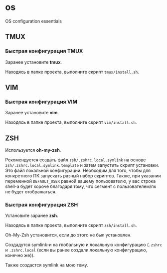 # os

OS configuration essentials

## TMUX

### Быстрая конфигурация TMUX

Заранее установите **tmux**.

Находясь в папке проекта, выполните скрипт `tmux/install.sh`.

## VIM

### Быстрая конфигурация VIM

Заранее установите **vim**.

Находясь в папке проекта, выполните скрипт `vim/install.sh`.

## ZSH

Используется **oh-my-zsh**.

Рекомендуется создать файл `zsh/.zshrc.local.symlink` на основе
`zsh/.zshrc.local.symlink.template` и затем запустить скрипт установки.
Это файл локальной конфигурации. Необходим для того, чтобы для
конкретного ПК запускать разный набор скриптов. Также, при указании переменной
`DEFAULT_USER` равной вашему пользователю, у вас строка shell-а будет короче
благодаря тому, что сегмент с пользователем/пк не будет отображаться.

### Быстрая конфигурация ZSH

Установите заранее **zsh**.

Находясь в папке проекта,  выполните скрипт `zsh/install.sh`.

Oh-My-Zsh установится, если до этого не был установлен.

Создадутся symlink-и на глобальную и локальную конфигурацию (`.zshrc` и
`.zshrc.local` (если вы ранее создали локальную конфигурацию, конечно же)).

Также создастся symlink на мою тему.
